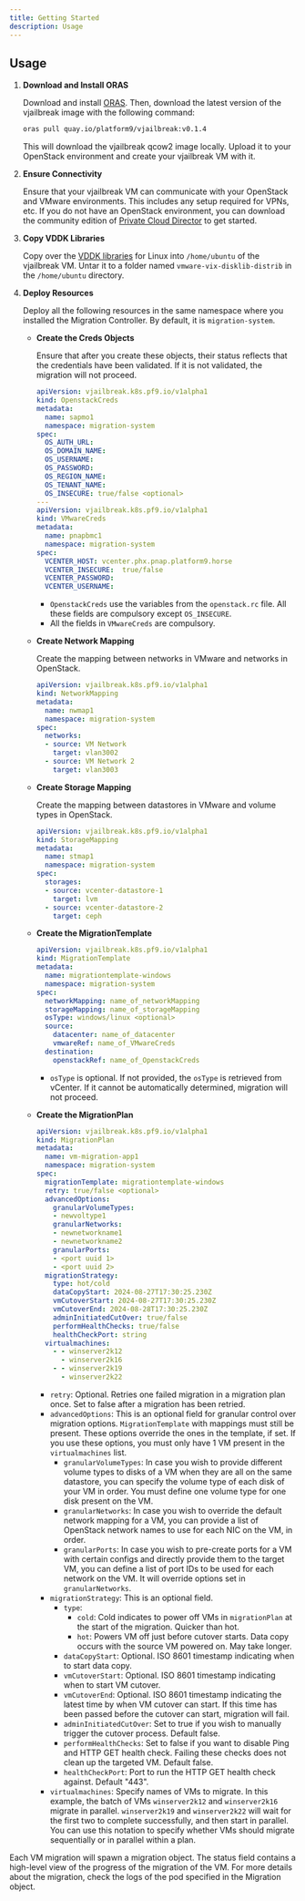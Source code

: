 ```yaml
---
title: Getting Started
description: Usage
---
```


## Usage

1. **Download and Install ORAS**

   Download and install [ORAS](https://oras.land/docs/installation). Then, download the latest version of the vjailbreak image with the following command:
   ```bash
   oras pull quay.io/platform9/vjailbreak:v0.1.4
   ```
   This will download the vjailbreak qcow2 image locally. Upload it to your OpenStack environment and create your vjailbreak VM with it.

2. **Ensure Connectivity**

   Ensure that your vjailbreak VM can communicate with your OpenStack and VMware environments. This includes any setup required for VPNs, etc. If you do not have an OpenStack environment, you can download the community edition of [Private Cloud Director](https://platform9.com/private-cloud-director/#experience) to get started.

3. **Copy VDDK Libraries**

   Copy over the [VDDK libraries](https://developer.broadcom.com/sdks/vmware-virtual-disk-development-kit-vddk/8.0) for Linux into `/home/ubuntu` of the vjailbreak VM. Untar it to a folder named `vmware-vix-disklib-distrib` in the `/home/ubuntu` directory.

4. **Deploy Resources**

   Deploy all the following resources in the same namespace where you installed the Migration Controller. By default, it is `migration-system`.

   - **Create the Creds Objects**

     Ensure that after you create these objects, their status reflects that the credentials have been validated. If it is not validated, the migration will not proceed.
     ```yaml
     apiVersion: vjailbreak.k8s.pf9.io/v1alpha1
     kind: OpenstackCreds
     metadata:
       name: sapmo1
       namespace: migration-system
     spec:
       OS_AUTH_URL: 
       OS_DOMAIN_NAME: 
       OS_USERNAME: 
       OS_PASSWORD:
       OS_REGION_NAME:  
       OS_TENANT_NAME:  
       OS_INSECURE: true/false <optional>
     ---
     apiVersion: vjailbreak.k8s.pf9.io/v1alpha1
     kind: VMwareCreds
     metadata:
       name: pnapbmc1
       namespace: migration-system
     spec:
       VCENTER_HOST: vcenter.phx.pnap.platform9.horse
       VCENTER_INSECURE:  true/false
       VCENTER_PASSWORD:
       VCENTER_USERNAME: 
     ```
     - `OpenstackCreds` use the variables from the `openstack.rc` file. All these fields are compulsory except `OS_INSECURE`.
     - All the fields in `VMwareCreds` are compulsory.

   - **Create Network Mapping**

     Create the mapping between networks in VMware and networks in OpenStack.
     ```yaml
     apiVersion: vjailbreak.k8s.pf9.io/v1alpha1
     kind: NetworkMapping
     metadata:
       name: nwmap1
       namespace: migration-system
     spec:
       networks:
       - source: VM Network
         target: vlan3002
       - source: VM Network 2
         target: vlan3003
     ```

   - **Create Storage Mapping**

     Create the mapping between datastores in VMware and volume types in OpenStack.
     ```yaml
     apiVersion: vjailbreak.k8s.pf9.io/v1alpha1
     kind: StorageMapping
     metadata:
       name: stmap1
       namespace: migration-system
     spec:
       storages:
       - source: vcenter-datastore-1
         target: lvm
       - source: vcenter-datastore-2
         target: ceph
     ```

   - **Create the MigrationTemplate**

     ```yaml
     apiVersion: vjailbreak.k8s.pf9.io/v1alpha1
     kind: MigrationTemplate
     metadata:
       name: migrationtemplate-windows
       namespace: migration-system
     spec:
       networkMapping: name_of_networkMapping
       storageMapping: name_of_storageMapping
       osType: windows/linux <optional>
       source:
         datacenter: name_of_datacenter
         vmwareRef: name_of_VMwareCreds
       destination:
         openstackRef: name_of_OpenstackCreds
     ```
     - `osType` is optional. If not provided, the `osType` is retrieved from vCenter. If it cannot be automatically determined, migration will not proceed.

   - **Create the MigrationPlan**

     ```yaml
     apiVersion: vjailbreak.k8s.pf9.io/v1alpha1
     kind: MigrationPlan
     metadata:
       name: vm-migration-app1
       namespace: migration-system
     spec:
       migrationTemplate: migrationtemplate-windows
       retry: true/false <optional>
       advancedOptions:
         granularVolumeTypes: 
         - newvoltype1
         granularNetworks:
         - newnetworkname1
         - newnetworkname2
         granularPorts:
         - <port uuid 1>
         - <port uuid 2>
       migrationStrategy:
         type: hot/cold
         dataCopyStart: 2024-08-27T17:30:25.230Z
         vmCutoverStart: 2024-08-27T17:30:25.230Z
         vmCutoverEnd: 2024-08-28T17:30:25.230Z
         adminInitiatedCutOver: true/false
         performHealthChecks: true/false
         healthCheckPort: string
       virtualmachines:
         - - winserver2k12
           - winserver2k16
         - - winserver2k19
           - winserver2k22
     ```
     - `retry`: Optional. Retries one failed migration in a migration plan once. Set to false after a migration has been retried.
     - `advancedOptions`: This is an optional field for granular control over migration options. `MigrationTemplate` with mappings must still be present. These options override the ones in the template, if set. If you use these options, you must only have 1 VM present in the `virtualmachines` list.
       - `granularVolumeTypes`: In case you wish to provide different volume types to disks of a VM when they are all on the same datastore, you can specify the volume type of each disk of your VM in order. You must define one volume type for one disk present on the VM.
       - `granularNetworks`: In case you wish to override the default network mapping for a VM, you can provide a list of OpenStack network names to use for each NIC on the VM, in order.
       - `granularPorts`: In case you wish to pre-create ports for a VM with certain configs and directly provide them to the target VM, you can define a list of port IDs to be used for each network on the VM. It will override options set in `granularNetworks`.
     - `migrationStrategy`: This is an optional field.
       - `type`: 
         - `cold`: Cold indicates to power off VMs in `migrationPlan` at the start of the migration. Quicker than hot.
         - `hot`: Powers VM off just before cutover starts. Data copy occurs with the source VM powered on. May take longer.
       - `dataCopyStart`: Optional. ISO 8601 timestamp indicating when to start data copy.
       - `vmCutoverStart`: Optional. ISO 8601 timestamp indicating when to start VM cutover.
       - `vmCutoverEnd`: Optional. ISO 8601 timestamp indicating the latest time by when VM cutover can start. If this time has been passed before the cutover can start, migration will fail.
       - `adminInitiatedCutOver`: Set to true if you wish to manually trigger the cutover process. Default false.
       - `performHealthChecks`: Set to false if you want to disable Ping and HTTP GET health check. Failing these checks does not clean up the targeted VM. Default false.
       - `healthCheckPort`: Port to run the HTTP GET health check against. Default "443".
     - `virtualmachines`: Specify names of VMs to migrate. In this example, the batch of VMs `winserver2k12` and `winserver2k16` migrate in parallel. `winserver2k19` and `winserver2k22` will wait for the first two to complete successfully, and then start in parallel. You can use this notation to specify whether VMs should migrate sequentially or in parallel within a plan.

Each VM migration will spawn a migration object. The status field contains a high-level view of the progress of the migration of the VM. For more details about the migration, check the logs of the pod specified in the Migration object.

